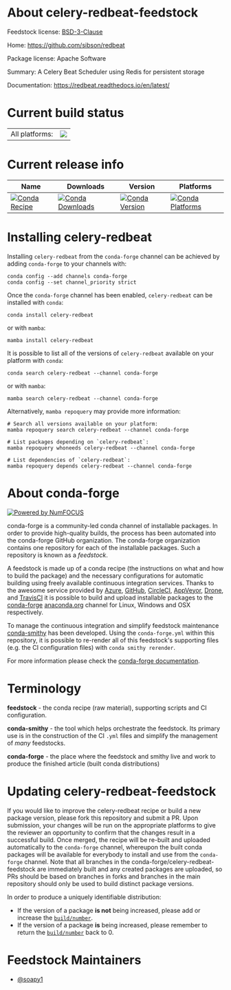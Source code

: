 About celery-redbeat-feedstock
==============================

Feedstock license: [BSD-3-Clause](https://github.com/conda-forge/celery-redbeat-feedstock/blob/main/LICENSE.txt)

Home: https://github.com/sibson/redbeat

Package license: Apache Software

Summary: A Celery Beat Scheduler using Redis for persistent storage

Documentation: https://redbeat.readthedocs.io/en/latest/

Current build status
====================


<table><tr><td>All platforms:</td>
    <td>
      <a href="https://dev.azure.com/conda-forge/feedstock-builds/_build/latest?definitionId=8715&branchName=main">
        <img src="https://dev.azure.com/conda-forge/feedstock-builds/_apis/build/status/celery-redbeat-feedstock?branchName=main">
      </a>
    </td>
  </tr>
</table>

Current release info
====================

| Name | Downloads | Version | Platforms |
| --- | --- | --- | --- |
| [![Conda Recipe](https://img.shields.io/badge/recipe-celery--redbeat-green.svg)](https://anaconda.org/conda-forge/celery-redbeat) | [![Conda Downloads](https://img.shields.io/conda/dn/conda-forge/celery-redbeat.svg)](https://anaconda.org/conda-forge/celery-redbeat) | [![Conda Version](https://img.shields.io/conda/vn/conda-forge/celery-redbeat.svg)](https://anaconda.org/conda-forge/celery-redbeat) | [![Conda Platforms](https://img.shields.io/conda/pn/conda-forge/celery-redbeat.svg)](https://anaconda.org/conda-forge/celery-redbeat) |

Installing celery-redbeat
=========================

Installing `celery-redbeat` from the `conda-forge` channel can be achieved by adding `conda-forge` to your channels with:

```
conda config --add channels conda-forge
conda config --set channel_priority strict
```

Once the `conda-forge` channel has been enabled, `celery-redbeat` can be installed with `conda`:

```
conda install celery-redbeat
```

or with `mamba`:

```
mamba install celery-redbeat
```

It is possible to list all of the versions of `celery-redbeat` available on your platform with `conda`:

```
conda search celery-redbeat --channel conda-forge
```

or with `mamba`:

```
mamba search celery-redbeat --channel conda-forge
```

Alternatively, `mamba repoquery` may provide more information:

```
# Search all versions available on your platform:
mamba repoquery search celery-redbeat --channel conda-forge

# List packages depending on `celery-redbeat`:
mamba repoquery whoneeds celery-redbeat --channel conda-forge

# List dependencies of `celery-redbeat`:
mamba repoquery depends celery-redbeat --channel conda-forge
```


About conda-forge
=================

[![Powered by
NumFOCUS](https://img.shields.io/badge/powered%20by-NumFOCUS-orange.svg?style=flat&colorA=E1523D&colorB=007D8A)](https://numfocus.org)

conda-forge is a community-led conda channel of installable packages.
In order to provide high-quality builds, the process has been automated into the
conda-forge GitHub organization. The conda-forge organization contains one repository
for each of the installable packages. Such a repository is known as a *feedstock*.

A feedstock is made up of a conda recipe (the instructions on what and how to build
the package) and the necessary configurations for automatic building using freely
available continuous integration services. Thanks to the awesome service provided by
[Azure](https://azure.microsoft.com/en-us/services/devops/), [GitHub](https://github.com/),
[CircleCI](https://circleci.com/), [AppVeyor](https://www.appveyor.com/),
[Drone](https://cloud.drone.io/welcome), and [TravisCI](https://travis-ci.com/)
it is possible to build and upload installable packages to the
[conda-forge](https://anaconda.org/conda-forge) [anaconda.org](https://anaconda.org/)
channel for Linux, Windows and OSX respectively.

To manage the continuous integration and simplify feedstock maintenance
[conda-smithy](https://github.com/conda-forge/conda-smithy) has been developed.
Using the ``conda-forge.yml`` within this repository, it is possible to re-render all of
this feedstock's supporting files (e.g. the CI configuration files) with ``conda smithy rerender``.

For more information please check the [conda-forge documentation](https://conda-forge.org/docs/).

Terminology
===========

**feedstock** - the conda recipe (raw material), supporting scripts and CI configuration.

**conda-smithy** - the tool which helps orchestrate the feedstock.
                   Its primary use is in the construction of the CI ``.yml`` files
                   and simplify the management of *many* feedstocks.

**conda-forge** - the place where the feedstock and smithy live and work to
                  produce the finished article (built conda distributions)


Updating celery-redbeat-feedstock
=================================

If you would like to improve the celery-redbeat recipe or build a new
package version, please fork this repository and submit a PR. Upon submission,
your changes will be run on the appropriate platforms to give the reviewer an
opportunity to confirm that the changes result in a successful build. Once
merged, the recipe will be re-built and uploaded automatically to the
`conda-forge` channel, whereupon the built conda packages will be available for
everybody to install and use from the `conda-forge` channel.
Note that all branches in the conda-forge/celery-redbeat-feedstock are
immediately built and any created packages are uploaded, so PRs should be based
on branches in forks and branches in the main repository should only be used to
build distinct package versions.

In order to produce a uniquely identifiable distribution:
 * If the version of a package **is not** being increased, please add or increase
   the [``build/number``](https://docs.conda.io/projects/conda-build/en/latest/resources/define-metadata.html#build-number-and-string).
 * If the version of a package **is** being increased, please remember to return
   the [``build/number``](https://docs.conda.io/projects/conda-build/en/latest/resources/define-metadata.html#build-number-and-string)
   back to 0.

Feedstock Maintainers
=====================

* [@soapy1](https://github.com/soapy1/)

